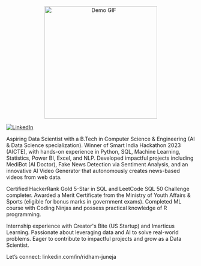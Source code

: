 <div align="center">
  <img src="https://github.com/user-attachments/assets/09c7a5d7-e984-401a-bde8-9ad45d4c54ff" width="300" alt="Demo GIF"/>
</div>


[![LinkedIn](https://img.shields.io/badge/LinkedIn-Profile-blue?logo=linkedin)](https://www.linkedin.com/in/linkedin.com/in/ridham-juneja/)



Aspiring Data Scientist with a B.Tech in Computer Science & Engineering (AI & Data Science specialization). Winner of Smart India Hackathon 2023 (AICTE), with hands-on experience in Python, SQL, Machine Learning, Statistics, Power BI, Excel, and NLP. Developed impactful projects including MediBot (AI Doctor), Fake News Detection via Sentiment Analysis, and an innovative AI Video Generator that autonomously creates news-based videos from web data.

Certified HackerRank Gold 5-Star in SQL and LeetCode SQL 50 Challenge completer. Awarded a Merit Certificate from the Ministry of Youth Affairs & Sports (eligible for bonus marks in government exams). Completed ML course with Coding Ninjas and possess practical knowledge of R programming.

Internship experience with Creator's Bite (US Startup) and Imarticus Learning. Passionate about leveraging data and AI to solve real-world problems. Eager to contribute to impactful projects and grow as a Data Scientist.

Let’s connect: linkedin.com/in/ridham-juneja
